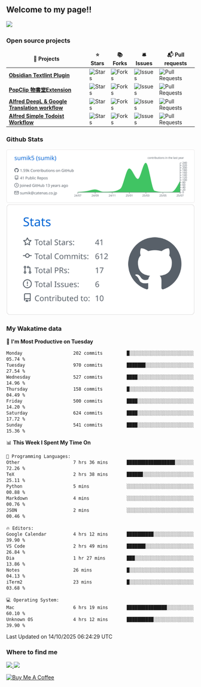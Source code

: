 
<h2>Welcome to my page!!</h2>

![](https://komarev.com/ghpvc/?username=shivase&color=red)

<h3>Open source projects</h3>
<table>
  <thead align="center">
    <tr border: none;>
      <td><b>🎁 Projects</b></td>
      <td><b>⭐ Stars</b></td>
      <td><b>📚 Forks</b></td>
      <td><b>🛎 Issues</b></td>
      <td><b>📬 Pull requests</b></td>
    </tr>
  </thead>
  <tbody>
    <tr>
      <td><a href="https://github.com/shivase/obsidian-textlint"><b>Obsidian Textlint Plugin</b></a></td>
      <td><img alt="Stars" src="https://img.shields.io/github/stars/shivase/obsidian-textlint?style=flat-square&labelColor=343b41"/></td>
      <td><img alt="Forks" src="https://img.shields.io/github/forks/shivase/obsidian-textlint?style=flat-square&labelColor=343b41"/></td>
      <td><img alt="Issues" src="https://img.shields.io/github/issues/shivase/obsidian-textlint?style=flat-square&labelColor=343b41"/></td>
      <td><img alt="Pull Requests" src="https://img.shields.io/github/issues-pr/shivase/obsidian-textlint?style=flat-square&labelColor=343b41"/></td>
    </tr>
    <tr>
      <td><a href="https://github.com/shivase/popclip-monokakido"><b>PopClip 物書堂Extension</b></a></td>
      <td><img alt="Stars" src="https://img.shields.io/github/stars/shivase/popclip-monokakido?style=flat-square&labelColor=343b41"/></td>
      <td><img alt="Forks" src="https://img.shields.io/github/forks/shivase/popclip-monokakido?style=flat-square&labelColor=343b41"/></td>
      <td><img alt="Issues" src="https://img.shields.io/github/issues/shivase/popclip-monokakido?style=flat-square&labelColor=343b41"/></td>
      <td><img alt="Pull Requests" src="https://img.shields.io/github/issues-pr/shivase/popclip-monokakido?style=flat-square&labelColor=343b41"/></td>
    </tr>
    <tr>
      <td><a href="https://github.com/shivase/alfred-workflow-deepl-google-translation"><b>Alfred DeepL & Google Translation workflow</b></a></td>
      <td><img alt="Stars" src="https://img.shields.io/github/stars/shivase/alfred-workflow-deepl-google-translation?style=flat-square&labelColor=343b41"/></td>
      <td><img alt="Forks" src="https://img.shields.io/github/forks/shivase/alfred-workflow-deepl-google-translation?style=flat-square&labelColor=343b41"/></td>
      <td><img alt="Issues" src="https://img.shields.io/github/issues/shivase/alfred-workflow-deepl-google-translation?style=flat-square&labelColor=343b41"/></td>
      <td><img alt="Pull Requests" src="https://img.shields.io/github/issues-pr/shivase/alfred-workflow-deepl-google-translation?style=flat-square&labelColor=343b41"/></td>
    </tr>
    <tr>
      <td><a href="https://github.com/shivase/alfred-simple-todoist"><b>Alfred Simple Todoist Workflow</b></a></td>
      <td><img alt="Stars" src="https://img.shields.io/github/stars/shivase/alfred-simple-todoist?style=flat-square&labelColor=343b41"/></td>
      <td><img alt="Forks" src="https://img.shields.io/github/forks/shivase/alfred-simple-todoist?style=flat-square&labelColor=343b41"/></td>
      <td><img alt="Issues" src="https://img.shields.io/github/issues/shivase/alfred-simple-todoist?style=flat-square&labelColor=343b41"/></td>
      <td><img alt="Pull Requests" src="https://img.shields.io/github/issues-pr/shivase/alfred-simple-todoist?style=flat-square&labelColor=343b41"/></td>
    </tr>
  </tbody>
</table>

<h3>Github Stats</h3>

![](https://raw.githubusercontent.com/shivase/profile-summary-cards/master/profile-summary-card-output/github/0-profile-details.svg)
![](https://raw.githubusercontent.com/shivase/profile-summary-cards/master/profile-summary-card-output/github/3-stats.svg)

<h3>My Wakatime data</h3>

<!--START_SECTION:waka-->
📅 **I'm Most Productive on Tuesday** 

```text
Monday                   202 commits         █░░░░░░░░░░░░░░░░░░░░░░░░   05.74 % 
Tuesday                  970 commits         ███████░░░░░░░░░░░░░░░░░░   27.54 % 
Wednesday                527 commits         ████░░░░░░░░░░░░░░░░░░░░░   14.96 % 
Thursday                 158 commits         █░░░░░░░░░░░░░░░░░░░░░░░░   04.49 % 
Friday                   500 commits         ████░░░░░░░░░░░░░░░░░░░░░   14.20 % 
Saturday                 624 commits         ████░░░░░░░░░░░░░░░░░░░░░   17.72 % 
Sunday                   541 commits         ████░░░░░░░░░░░░░░░░░░░░░   15.36 % 
```


📊 **This Week I Spent My Time On** 

```text
💬 Programming Languages: 
Other                    7 hrs 36 mins       ██████████████████░░░░░░░   72.26 % 
TeX                      2 hrs 38 mins       ██████░░░░░░░░░░░░░░░░░░░   25.11 % 
Python                   5 mins              ░░░░░░░░░░░░░░░░░░░░░░░░░   00.88 % 
Markdown                 4 mins              ░░░░░░░░░░░░░░░░░░░░░░░░░   00.76 % 
JSON                     2 mins              ░░░░░░░░░░░░░░░░░░░░░░░░░   00.46 % 

🔥 Editors: 
Google Calendar          4 hrs 12 mins       ██████████░░░░░░░░░░░░░░░   39.90 % 
VS Code                  2 hrs 49 mins       ███████░░░░░░░░░░░░░░░░░░   26.84 % 
Dia                      1 hr 27 mins        ███░░░░░░░░░░░░░░░░░░░░░░   13.86 % 
Notes                    26 mins             █░░░░░░░░░░░░░░░░░░░░░░░░   04.13 % 
iTerm2                   23 mins             █░░░░░░░░░░░░░░░░░░░░░░░░   03.68 % 

💻 Operating System: 
Mac                      6 hrs 19 mins       ███████████████░░░░░░░░░░   60.10 % 
Unknown OS               4 hrs 12 mins       ██████████░░░░░░░░░░░░░░░   39.90 % 
```


 Last Updated on 14/10/2025 06:24:29 UTC
<!--END_SECTION:waka-->

<h3>Where to find me</h3>
<p>
  <a href="https://www.twitter.com/sumik5">
    <img src="https://img.shields.io/badge/twitter-%231DA1F2.svg?&style=for-the-badge&logo=twitter&logoColor=white" height=25>
  </a>
  <a href="https://zenn.dev/shivase">
    <img src="https://img.shields.io/badge/-Zenn-03363D.svg?logo=zenn&style=flat-square" height=25>
  </a>
</p>

<p>
  <a href="https://www.buymeacoffee.com/shivase" target="_blank" rel="noreferrer nofollow">
    <img src="https://cdn.buymeacoffee.com/buttons/default-red.png" alt="Buy Me A Coffee" height="30" width="150" >
  </a>
</p>
